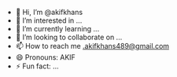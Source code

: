 - 👋 Hi, I’m @akifkhans
- 👀 I’m interested in ...
- 🌱 I’m currently learning ...
- 💞️ I’m looking to collaborate on ...
- 📫 How to reach me .akifkhans489@gmail.com
- 😄 Pronouns: AKIF
- ⚡ Fun fact: ...

<!---
akifkhans/akifkhans is a ✨ special ✨ repository because its `README.md` (this file) appears on your GitHub profile.
You can click the Preview link to take a look at your changes.
--->
